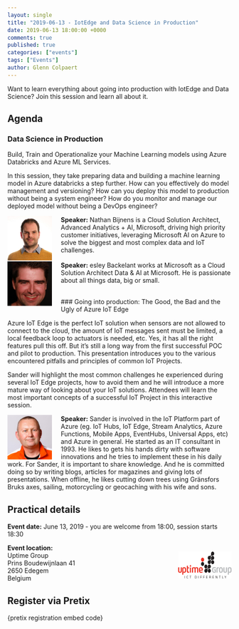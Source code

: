 ```yaml
---
layout: single
title: "2019-06-13 - IotEdge and Data Science in Production"
date: 2019-06-13 18:00:00 +0000
comments: true
published: true
categories: ["events"]
tags: ["Events"]
author: Glenn Colpaert
---
```


Want to learn everything about going into production with IotEdge and Data Science? Join this session and learn all about it.

## Agenda

### Data Science in Production

Build, Train and Operationalize your Machine Learning models using Azure Databricks and Azure ML Services. 

In this session, they take preparing data and building a machine learning model in Azure databricks a step further. 
How can you effectively do model management and versioning? How can you deploy this model to production without being a system engineer? 
How do you monitor and manage our deployed model without being a DevOps engineer?

<img src="/assets/media/speakers/nathan-bijnens.jpg" alt="Nathan Bijnens" align="left" height="100" width="100" style="margin-right: 20px;">**Speaker:** Nathan Bijnens is a Cloud Solution Architect, Advanced Analytics + AI, Microsoft, driving high priority customer initiatives, leveraging Microsoft AI on Azure to solve the biggest and most complex data and IoT challenges.
<br />
<br />
<img src="/assets/media/speakers/wesley-backelant.jpg" alt="Wesley Backelant" align="left" height="100" width="100" style="margin-right: 20px;">**Speaker:** esley Backelant works at Microsoft as a Cloud Solution Architect Data & AI at Microsoft. He is passionate about all things data, big or small.

<br />
### Going into production: The Good, the Bad and the Ugly of Azure IoT Edge

Azure IoT Edge is the perfect IoT solution when sensors are not allowed to connect to the cloud, the amount of IoT messages sent must be limited, a local feedback loop to actuators is needed, etc.
Yes, it has all the right features pull this off. But it’s still a long way from the first successful POC and pilot to production.
This presentation introduces you to the various encountered pitfalls and principles of common IoT Projects.

Sander will highlight the most common challenges he experienced during several IoT Edge projects, how to avoid them and he will introduce a more mature way of looking about your IoT solutions.
Attendees will learn the most important concepts of a successful IoT Project in this interactive session.

<img src="/assets/media/speakers/sander-vandevelde.jpg" alt="Sander Van De Velde" align="left" height="100" width="100" style="margin-right: 20px;">**Speaker:** Sander is involved in the IoT Platform part of Azure (eg. IoT Hubs, IoT Edge, Stream Analytics, Azure Functions, Mobile Apps, EventHubs, Universal Apps, etc) and Azure in general. He started as an IT consultant in 1993. He likes to gets his hands dirty with software innovations and he tries to implement these in his daily work. For Sander, it is important to share knowledge. And he is committed doing so by writing blogs, articles for magazines and giving lots of presentations. When offline, he likes cutting down trees using Gränsfors Bruks axes, sailing, motorcycling or geocaching with his wife and sons.

## Practical details

**Event date:** June 13, 2019 - you are welcome from 18:00, session starts 18:30

**Event location:**<br />
<img width="120" height="60" align="right" alt="" src="/assets/media/sponsors/logo-uptime.png">Uptime Group<br />
Prins Boudewijnlaan 41<br />
2650 Edegem<br />
Belgium

## Register via Pretix

{pretix registration embed code}
